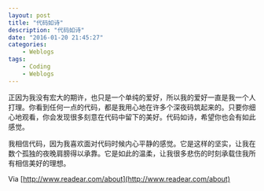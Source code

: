 ```yaml
---
layout: post
title: "代码如诗"
description: "代码如诗"
date: "2016-01-20 21:45:27"
categories: 
    - Weblogs
tags:
    - Coding
    - Weblogs
---
```


正因为我没有宏大的期许，也只是一个单纯的爱好，所以我的爱好一直是我一个人打理。你看到任何一点的代码，都是我用心地在许多个深夜码筑起来的。只要你细心地观看，你会发现很多刻意在代码中留下的美好。代码如诗，希望你也会有如此感觉。

我相信代码，因为我喜欢面对代码时候内心平静的感觉。它是这样的坚实，让我在数个孤独的夜晚肩膀得以承靠。它是如此的温柔，让我很多悲伤的时刻承载住我所有相信美好的理想。

Via [http://www.readear.com/about](http://www.readear.com/about)